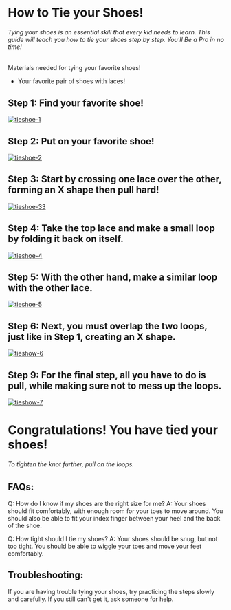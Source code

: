 # How to Tie your Shoes!
###### Tying your shoes is an essential skill that every kid needs to learn. This guide will teach you how to tie your shoes step by step. You'll Be a Pro in no time!




Materials needed for tying your favorite shoes!
* Your favorite pair of shoes with laces!

## Step 1: Find your favorite shoe!
<a href="https://ibb.co/4FkHSKT"><img src="https://i.ibb.co/Bfk96cZ/tieshoe-1.jpg" alt="tieshoe-1" border="0"></a>

## Step 2: Put on your favorite shoe!
<a href="https://ibb.co/sQxLCjD"><img src="https://i.ibb.co/hHQpcsn/tieshoe-2.jpg" alt="tieshoe-2" border="0"></a>

## Step 3: Start by crossing one lace over the other, forming an X shape then pull hard!
<a href="https://ibb.co/2FHt1w0"><img src="https://i.ibb.co/Twd8xZD/tieshoe-33.jpg" alt="tieshoe-33" border="0"></a>

## Step 4: Take the top lace and make a small loop by folding it back on itself.
<a href="https://ibb.co/gmGCQcY"><img src="https://i.ibb.co/7jHFB0h/tieshoe-4.jpg" alt="tieshoe-4" border="0"></a>

## Step 5: With the other hand, make a similar loop with the other lace.
<a href="https://ibb.co/hmJkT93"><img src="https://i.ibb.co/z4T1txq/tieshoe-5.jpg" alt="tieshoe-5" border="0"></a>

## Step 6: Next, you must overlap the two loops, just like in Step 1, creating an X shape. 
<a href="https://ibb.co/883xW8C"><img src="https://i.ibb.co/F7vYS7r/tieshow-6.jpg" alt="tieshow-6" border="0"></a>

## Step 9: For the final step, all you have to do is pull, while making sure not to mess up the loops.
<a href="https://ibb.co/TgS0knL"><img src="https://i.ibb.co/VqZCthm/tieshow-7.jpg" alt="tieshow-7" border="0"></a>

# Congratulations! You have tied your shoes!
###### To tighten the knot further, pull on the loops.



















## FAQs:
Q: How do I know if my shoes are the right size for me?
A: Your shoes should fit comfortably, with enough room for your toes to move around. You should also be able to fit your index finger between your heel and the back of the shoe.

Q: How tight should I tie my shoes?
A: Your shoes should be snug, but not too tight. You should be able to wiggle your toes and move your feet comfortably.

## Troubleshooting:
If you are having trouble tying your shoes, try practicing the steps slowly and carefully. If you still can't get it, ask someone for help.


